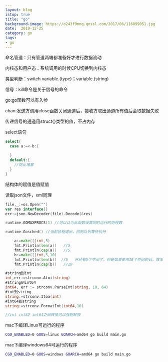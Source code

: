 ```yaml
---
layout: blog
istop: true
title: "go"
background-image: https://o243f9mnq.qnssl.com/2017/06/116099051.jpg
date:  2019-12-25
category: go
tags:
- go
---
```

命名管道：只有管道两端都准备好才进行数据流动

内核态和用户态：系统调用的时候CPU切换到内核态

类型判断：switch variable.(type)；variable.(string)

信号：kill命令是关于信号的命令

go:go函数可以有入参

chan:发送方调用close函数关闭通道后，接收方取出通道所有值后会取数据失败

传递信号的通道用struct{}类型的值，不占内存

select语句

```go
select{
  case a:=<-b:{
    
  }
  default:{
    //防止堵塞
  }
}
```

结构体的赋值是值赋值

读取json文件，xml同理

```go
file,_:=os.Open("")
var res interface{}
err:=json.NewDecoder(file).Decode(&res)

```

```go
runtime.GOMAXPROCS(1) //可以认为此函数设置同时运行的协程数
```

```go
runtime.Gosched() //当前协程退出，回到队列等待执行
```

```go
	a:=make([]int,5)
	fmt.Println(len(a))   //5
	fmt.Println(cap(a))   //5
	b:=make([]int,5,10)
	fmt.Println(len(b))  //5   已经有5个空间了，但是如果要用10个空间的话，效率更高
	fmt.Println(cap(b))   //10
```

```go
#string到int
int,err:=strconv.Atoi(string)
#string到int64
int64, err := strconv.ParseInt(string, 10, 64)
#int到string
string:=strconv.Itoa(int)
#int64到string
string:=strconv.FormatInt(int64,10)

//int int32 int64之间转换可以强制转换
```

mac下编译Linux可运行的程序

```bash
CGO_ENABLED=0 GOOS=linux GOARCH=amd64 go build main.go
```

mac下编译windows64可运行的程序

```bash
CGO_ENABLED=0 GOOS=windows GOARCH=amd64 go build main.go
```

